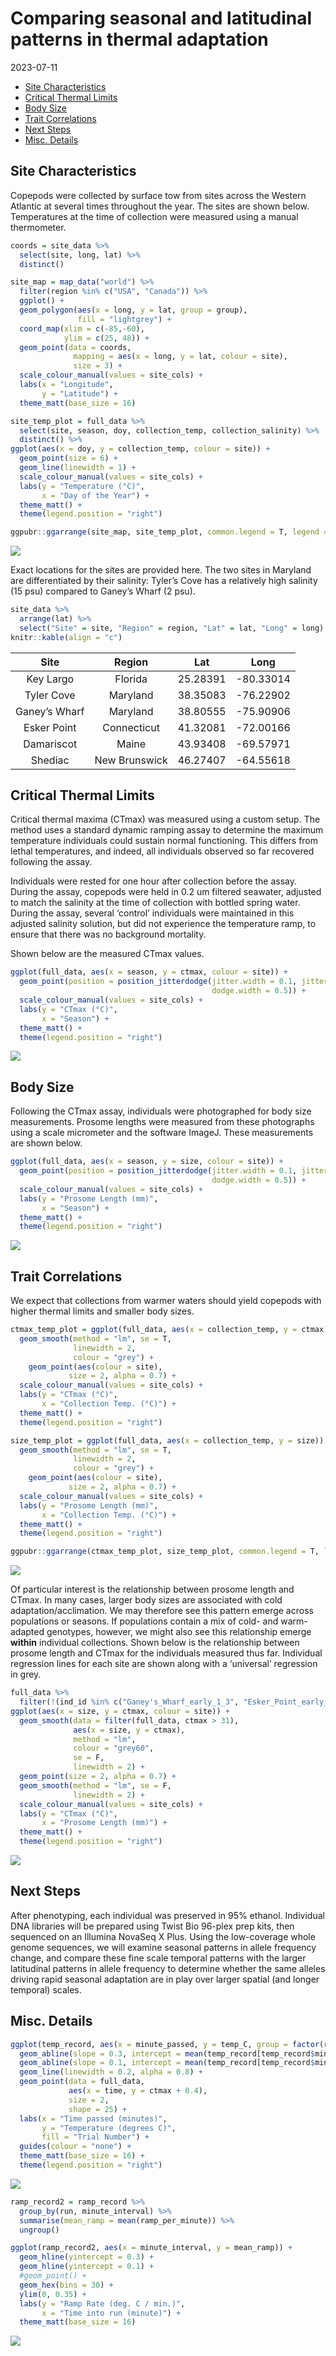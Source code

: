 Comparing seasonal and latitudinal patterns in thermal adaptation
================
2023-07-11

- [Site Characteristics](#site-characteristics)
- [Critical Thermal Limits](#critical-thermal-limits)
- [Body Size](#body-size)
- [Trait Correlations](#trait-correlations)
- [Next Steps](#next-steps)
- [Misc. Details](#misc-details)

## Site Characteristics

Copepods were collected by surface tow from sites across the Western
Atlantic at several times throughout the year. The sites are shown
below. Temperatures at the time of collection were measured using a
manual thermometer.

``` r
coords = site_data %>%
  select(site, long, lat) %>%
  distinct()

site_map = map_data("world") %>% 
  filter(region %in% c("USA", "Canada")) %>% 
  ggplot() + 
  geom_polygon(aes(x = long, y = lat, group = group),
               fill = "lightgrey") + 
  coord_map(xlim = c(-85,-60),
            ylim = c(25, 48)) + 
  geom_point(data = coords,
              mapping = aes(x = long, y = lat, colour = site),
              size = 3) +
  scale_colour_manual(values = site_cols) + 
  labs(x = "Longitude", 
       y = "Latitude") + 
  theme_matt(base_size = 16)

site_temp_plot = full_data %>% 
  select(site, season, doy, collection_temp, collection_salinity) %>%  
  distinct() %>% 
ggplot(aes(x = doy, y = collection_temp, colour = site)) + 
  geom_point(size = 6) + 
  geom_line(linewidth = 1) + 
  scale_colour_manual(values = site_cols) + 
  labs(y = "Temperature (°C)",
       x = "Day of the Year") +
  theme_matt() + 
  theme(legend.position = "right")

ggpubr::ggarrange(site_map, site_temp_plot, common.legend = T, legend = "bottom")
```

<img src="../Figures/markdown/site-chars-1.png" style="display: block; margin: auto;" />

Exact locations for the sites are provided here. The two sites in
Maryland are differentiated by their salinity: Tyler’s Cove has a
relatively high salinity (15 psu) compared to Ganey’s Wharf (2 psu).

``` r
site_data %>%  
  arrange(lat) %>%  
  select("Site" = site, "Region" = region, "Lat" = lat, "Long" = long) %>% 
knitr::kable(align = "c")
```

|     Site      |    Region     |   Lat    |   Long    |
|:-------------:|:-------------:|:--------:|:---------:|
|   Key Largo   |    Florida    | 25.28391 | -80.33014 |
|  Tyler Cove   |   Maryland    | 38.35083 | -76.22902 |
| Ganey’s Wharf |   Maryland    | 38.80555 | -75.90906 |
|  Esker Point  |  Connecticut  | 41.32081 | -72.00166 |
|  Damariscot   |     Maine     | 43.93408 | -69.57971 |
|    Shediac    | New Brunswick | 46.27407 | -64.55618 |

## Critical Thermal Limits

Critical thermal maxima (CTmax) was measured using a custom setup. The
method uses a standard dynamic ramping assay to determine the maximum
temperature individuals could sustain normal functioning. This differs
from lethal temperatures, and indeed, all individuals observed so far
recovered following the assay.

Individuals were rested for one hour after collection before the assay.
During the assay, copepods were held in 0.2 um filtered seawater,
adjusted to match the salinity at the time of collection with bottled
spring water. During the assay, several ‘control’ individuals were
maintained in this adjusted salinity solution, but did not experience
the temperature ramp, to ensure that there was no background mortality.

Shown below are the measured CTmax values.

``` r
ggplot(full_data, aes(x = season, y = ctmax, colour = site)) + 
  geom_point(position = position_jitterdodge(jitter.width = 0.1, jitter.height = 0,
                                             dodge.width = 0.5)) + 
  scale_colour_manual(values = site_cols) + 
  labs(y = "CTmax (°C)",
       x = "Season") +
  theme_matt() + 
  theme(legend.position = "right")
```

<img src="../Figures/markdown/seasonal-ct-max-1.png" style="display: block; margin: auto;" />

## Body Size

Following the CTmax assay, individuals were photographed for body size
measurements. Prosome lengths were measured from these photographs using
a scale micrometer and the software ImageJ. These measurements are shown
below.

``` r
ggplot(full_data, aes(x = season, y = size, colour = site)) + 
  geom_point(position = position_jitterdodge(jitter.width = 0.1, jitter.height = 0,
                                             dodge.width = 0.5)) + 
  scale_colour_manual(values = site_cols) + 
  labs(y = "Prosome Length (mm)",
       x = "Season") +
  theme_matt() + 
  theme(legend.position = "right")
```

<img src="../Figures/markdown/seasonal-body-size-1.png" style="display: block; margin: auto;" />

## Trait Correlations

We expect that collections from warmer waters should yield copepods with
higher thermal limits and smaller body sizes.

``` r
ctmax_temp_plot = ggplot(full_data, aes(x = collection_temp, y = ctmax)) + 
  geom_smooth(method = "lm", se = T,
              linewidth = 2, 
              colour = "grey") + 
    geom_point(aes(colour = site), 
             size = 2, alpha = 0.7) + 
  scale_colour_manual(values = site_cols) + 
  labs(y = "CTmax (°C)",
       x = "Collection Temp. (°C)") +
  theme_matt() + 
  theme(legend.position = "right")

size_temp_plot = ggplot(full_data, aes(x = collection_temp, y = size)) + 
  geom_smooth(method = "lm", se = T,
              linewidth = 2, 
              colour = "grey") + 
    geom_point(aes(colour = site), 
             size = 2, alpha = 0.7) + 
  scale_colour_manual(values = site_cols) + 
  labs(y = "Prosome Length (mm)",
       x = "Collection Temp. (°C)") +
  theme_matt() + 
  theme(legend.position = "right")

ggpubr::ggarrange(ctmax_temp_plot, size_temp_plot, common.legend = T, legend = "bottom")
```

<img src="../Figures/markdown/temp-cors-1.png" style="display: block; margin: auto;" />

Of particular interest is the relationship between prosome length and
CTmax. In many cases, larger body sizes are associated with cold
adaptation/acclimation. We may therefore see this pattern emerge across
populations or seasons. If populations contain a mix of cold- and
warm-adapted genotypes, however, we might also see this relationship
emerge **within** individual collections. Shown below is the
relationship between prosome length and CTmax for the individuals
measured thus far. Individual regression lines for each site are shown
along with a ‘universal’ regression in grey.

``` r
full_data %>%  
  filter(!(ind_id %in% c("Ganey's_Wharf_early_1_3", "Esker_Point_early_2_3"))) %>% 
ggplot(aes(x = size, y = ctmax, colour = site)) + 
  geom_smooth(data = filter(full_data, ctmax > 31), 
              aes(x = size, y = ctmax),
              method = "lm", 
              colour = "grey60", 
              se = F,
              linewidth = 2) + 
  geom_point(size = 2, alpha = 0.7) + 
  geom_smooth(method = "lm", se = F,
              linewidth = 2) + 
  scale_colour_manual(values = site_cols) + 
  labs(y = "CTmax (°C)",
       x = "Prosome Length (mm)") +
  theme_matt() + 
  theme(legend.position = "right")
```

<img src="../Figures/markdown/ctmax-vs-size-1.png" style="display: block; margin: auto;" />

## Next Steps

After phenotyping, each individual was preserved in 95% ethanol.
Individual DNA libraries will be prepared using Twist Bio 96-plex prep
kits, then sequenced on an Illumina NovaSeq X Plus. Using the
low-coverage whole genome sequences, we will examine seasonal patterns
in allele frequency change, and compare these fine scale temporal
patterns with the larger latitudinal patterns in allele frequency to
determine whether the same alleles driving rapid seasonal adaptation are
in play over larger spatial (and longer temporal) scales.

## Misc. Details

``` r
ggplot(temp_record, aes(x = minute_passed, y = temp_C, group = factor(run))) + 
  geom_abline(slope = 0.3, intercept = mean(temp_record[temp_record$minute_interval == 0, 8])) + 
  geom_abline(slope = 0.1, intercept = mean(temp_record[temp_record$minute_interval == 0, 8])) + 
  geom_line(linewidth = 0.2, alpha = 0.8) + 
  geom_point(data = full_data, 
             aes(x = time, y = ctmax + 0.4),
             size = 2,
             shape = 25) +
  labs(x = "Time passed (minutes)",
       y = "Temperature (degrees C)",
       fill = "Trial Number") + 
  guides(colour = "none") + 
  theme_matt(base_size = 16) + 
  theme(legend.position = "right")
```

<img src="../Figures/markdown/temp-record-plot-1.png" style="display: block; margin: auto;" />

``` r
ramp_record2 = ramp_record %>% 
  group_by(run, minute_interval) %>% 
  summarise(mean_ramp = mean(ramp_per_minute)) %>% 
  ungroup()

ggplot(ramp_record2, aes(x = minute_interval, y = mean_ramp)) + 
  geom_hline(yintercept = 0.3) + 
  geom_hline(yintercept = 0.1) + 
  #geom_point() + 
  geom_hex(bins = 30) + 
  ylim(0, 0.35) + 
  labs(y = "Ramp Rate (deg. C / min.)",
       x = "Time into run (minute)") + 
  theme_matt(base_size = 16) 
```

<img src="../Figures/markdown/ramp-record-plot-1.png" style="display: block; margin: auto;" />
